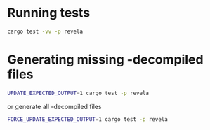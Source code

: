 # Running tests

```bash
cargo test -vv -p revela
```

# Generating missing -decompiled files

```bash
UPDATE_EXPECTED_OUTPUT=1 cargo test -p revela
```

or generate all -decompiled files


```bash
FORCE_UPDATE_EXPECTED_OUTPUT=1 cargo test -p revela
```
